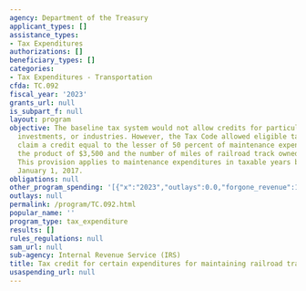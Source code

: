 ```yaml
---
agency: Department of the Treasury
applicant_types: []
assistance_types:
- Tax Expenditures
authorizations: []
beneficiary_types: []
categories:
- Tax Expenditures - Transportation
cfda: TC.092
fiscal_year: '2023'
grants_url: null
is_subpart_f: null
layout: program
objective: The baseline tax system would not allow credits for particular activities,
  investments, or industries. However, the Tax Code allowed eligible taxpayers to
  claim a credit equal to the lesser of 50 percent of maintenance expenditures and
  the product of $3,500 and the number of miles of railroad track owned or leased.
  This provision applies to maintenance expenditures in taxable years beginning before
  January 1, 2017.
obligations: null
other_program_spending: '[{"x":"2023","outlays":0.0,"forgone_revenue":130000000.0},{"x":"2024","outlays":0.0,"forgone_revenue":80000000.0},{"x":"2025","outlays":0.0,"forgone_revenue":60000000.0}]'
outlays: null
permalink: /program/TC.092.html
popular_name: ''
program_type: tax_expenditure
results: []
rules_regulations: null
sam_url: null
sub-agency: Internal Revenue Service (IRS)
title: Tax credit for certain expenditures for maintaining railroad tracks
usaspending_url: null
---
```

